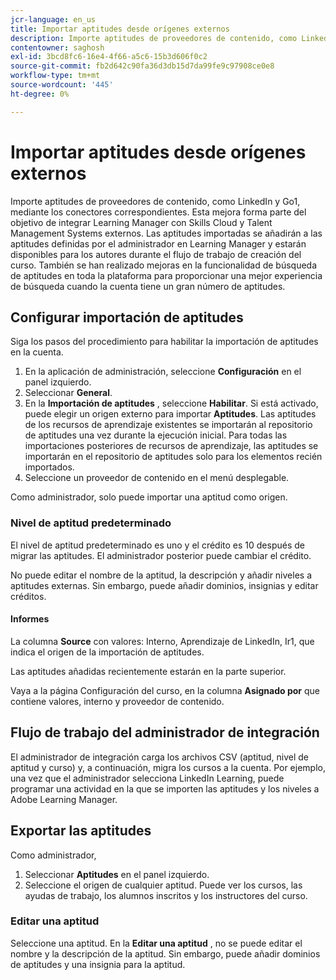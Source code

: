 ```yaml
---
jcr-language: en_us
title: Importar aptitudes desde orígenes externos
description: Importe aptitudes de proveedores de contenido, como LinkedIn y Go1, mediante los conectores correspondientes.  Las aptitudes importadas se añadirán a las aptitudes definidas por el administrador en Learning Manager y estarán disponibles para los autores durante el flujo de trabajo de creación del curso.
contentowner: saghosh
exl-id: 3bcd8fc6-16e4-4f66-a5c6-15b3d606f0c2
source-git-commit: fb2d642c90fa36d3db15d7da99fe9c97908ce0e8
workflow-type: tm+mt
source-wordcount: '445'
ht-degree: 0%

---
```


# Importar aptitudes desde orígenes externos

Importe aptitudes de proveedores de contenido, como LinkedIn y Go1, mediante los conectores correspondientes. Esta mejora forma parte del objetivo de integrar Learning Manager con Skills Cloud y Talent Management Systems externos. Las aptitudes importadas se añadirán a las aptitudes definidas por el administrador en Learning Manager y estarán disponibles para los autores durante el flujo de trabajo de creación del curso. También se han realizado mejoras en la funcionalidad de búsqueda de aptitudes en toda la plataforma para proporcionar una mejor experiencia de búsqueda cuando la cuenta tiene un gran número de aptitudes.

## Configurar importación de aptitudes

Siga los pasos del procedimiento para habilitar la importación de aptitudes en la cuenta.

1. En la aplicación de administración, seleccione **Configuración** en el panel izquierdo.
1. Seleccionar **General**.
1. En la **Importación de aptitudes** , seleccione **Habilitar**. Si está activado, puede elegir un origen externo para importar **Aptitudes**. Las aptitudes de los recursos de aprendizaje existentes se importarán al repositorio de aptitudes una vez durante la ejecución inicial. Para todas las importaciones posteriores de recursos de aprendizaje, las aptitudes se importarán en el repositorio de aptitudes solo para los elementos recién importados.
1. Seleccione un proveedor de contenido en el menú desplegable.

Como administrador, solo puede importar una aptitud como origen.

### Nivel de aptitud predeterminado

El nivel de aptitud predeterminado es uno y el crédito es 10 después de migrar las aptitudes. El administrador posterior puede cambiar el crédito.

No puede editar el nombre de la aptitud, la descripción y añadir niveles a aptitudes externas. Sin embargo, puede añadir dominios, insignias y editar créditos.

#### Informes

La columna **Source** con valores: Interno, Aprendizaje de LinkedIn, Ir1, que indica el origen de la importación de aptitudes.

Las aptitudes añadidas recientemente estarán en la parte superior.

Vaya a la página Configuración del curso, en la columna **Asignado por** que contiene valores, interno y proveedor de contenido.


## Flujo de trabajo del administrador de integración

El administrador de integración carga los archivos CSV (aptitud, nivel de aptitud y curso) y, a continuación, migra los cursos a la cuenta. Por ejemplo, una vez que el administrador selecciona LinkedIn Learning, puede programar una actividad en la que se importen las aptitudes y los niveles a Adobe Learning Manager.

## Exportar las aptitudes

Como administrador,

1. Seleccionar **Aptitudes** en el panel izquierdo.
1. Seleccione el origen de cualquier aptitud. Puede ver los cursos, las ayudas de trabajo, los alumnos inscritos y los instructores del curso.

### Editar una aptitud

Seleccione una aptitud. En la **Editar una aptitud** , no se puede editar el nombre y la descripción de la aptitud. Sin embargo, puede añadir dominios de aptitudes y una insignia para la aptitud.
